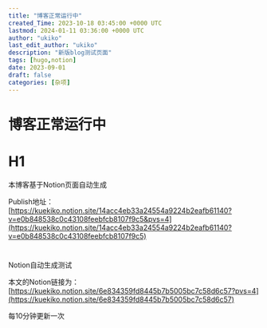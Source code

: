 ```yaml
---
title: "博客正常运行中"
created_Time: 2023-10-18 03:45:00 +0000 UTC
lastmod: 2024-01-11 03:36:00 +0000 UTC
author: "ukiko"
last_edit_author: "ukiko"
description: "新版blog测试页面"
tags: [hugo,notion]
date: 2023-09-01
draft: false
categories: [杂项]
---
```


# 博客正常运行中

# H1

本博客基于Notion页面自动生成

Publish地址：[https://kuekiko.notion.site/14acc4eb33a24554a9224b2eafb61140?v=e0b848538c0c43108feebfcb8107f9c5&pvs=4](https://kuekiko.notion.site/14acc4eb33a24554a9224b2eafb61140?v=e0b848538c0c43108feebfcb8107f9c5)



# 



Notion自动生成测试



本文的Notion链接为：[https://kuekiko.notion.site/6e834359fd8445b7b5005bc7c58d6c57?pvs=4](https://kuekiko.notion.site/6e834359fd8445b7b5005bc7c58d6c57)



每10分钟更新一次

